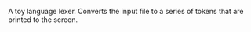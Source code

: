 A toy language lexer. Converts the input file to a series of tokens that are printed to the screen.
